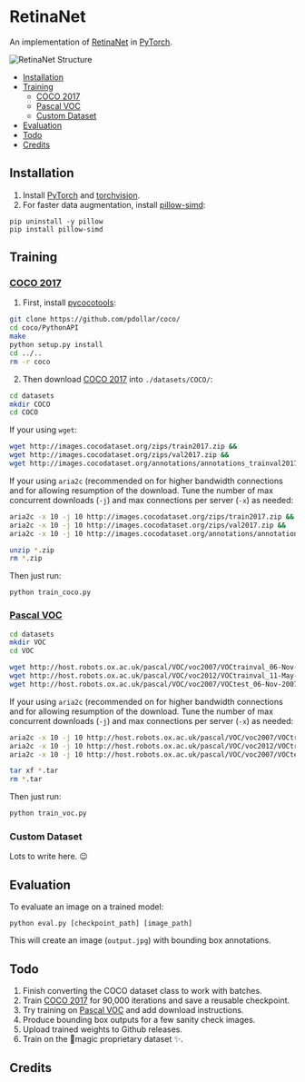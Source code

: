 # RetinaNet
An implementation of [RetinaNet](https://arxiv.org/abs/1708.02002) in [PyTorch](http://pytorch.org/).

![RetinaNet Structure](/images/retinanet.png)

* [Installation](#installation)
* [Training](#training)
    * [COCO 2017](#coco-2017)
    * [Pascal VOC](#pascal-voc)
    * [Custom Dataset](#custom-dataset)
* [Evaluation](#evaluation)
* [Todo](#todo)
* [Credits](#credits)

## Installation

1. Install [PyTorch](http://pytorch.org/) and [torchvision](https://github.com/pytorch/vision). 
2. For faster data augmentation, install [pillow-simd](https://github.com/uploadcare/pillow-simd):

```
pip uninstall -y pillow
pip install pillow-simd
```

## Training

### [COCO 2017](http://cocodataset.org/)

1. First, install [pycocotools](https://github.com/pdollar/coco/):

```bash
git clone https://github.com/pdollar/coco/
cd coco/PythonAPI
make
python setup.py install
cd ../..
rm -r coco
```

2. Then download [COCO 2017](http://cocodataset.org/dataset.htm#overview) into `./datasets/COCO/`:

```bash
cd datasets
mkdir COCO
cd COCO
```

If your using `wget`:
```bash
wget http://images.cocodataset.org/zips/train2017.zip &&
wget http://images.cocodataset.org/zips/val2017.zip &&
wget http://images.cocodataset.org/annotations/annotations_trainval2017.zip
```

If your using `aria2c` (recommended on for higher bandwidth connections and for allowing resumption of the download.
Tune the number of max concurrent downloads (`-j`) and max connections per server (`-x`) as needed:
```bash
aria2c -x 10 -j 10 http://images.cocodataset.org/zips/train2017.zip &&
aria2c -x 10 -j 10 http://images.cocodataset.org/zips/val2017.zip &&
aria2c -x 10 -j 10 http://images.cocodataset.org/annotations/annotations_trainval2017.zip

unzip *.zip
rm *.zip
```

Then just run:

```
python train_coco.py
```

### [Pascal VOC](http://host.robots.ox.ac.uk/pascal/VOC/index.html)

```bash
cd datasets
mkdir VOC
cd VOC
```

```bash
wget http://host.robots.ox.ac.uk/pascal/VOC/voc2007/VOCtrainval_06-Nov-2007.tar &&
wget http://host.robots.ox.ac.uk/pascal/VOC/voc2012/VOCtrainval_11-May-2012.tar &&
wget http://host.robots.ox.ac.uk/pascal/VOC/voc2007/VOCtest_06-Nov-2007.tar
```

If your using `aria2c` (recommended on for higher bandwidth connections and for allowing resumption of the download.
Tune the number of max concurrent downloads (`-j`) and max connections per server (`-x`) as needed:

```bash
aria2c -x 10 -j 10 http://host.robots.ox.ac.uk/pascal/VOC/voc2007/VOCtrainval_06-Nov-2007.tar &&
aria2c -x 10 -j 10 http://host.robots.ox.ac.uk/pascal/VOC/voc2012/VOCtrainval_11-May-2012.tar &&
aria2c -x 10 -j 10 http://host.robots.ox.ac.uk/pascal/VOC/voc2007/VOCtest_06-Nov-2007.tar

tar xf *.tar
rm *.tar
```

Then just run:

```bash
python train_voc.py
```

### Custom Dataset
Lots to write here. :wink:

## Evaluation
To evaluate an image on a trained model:
```
python eval.py [checkpoint_path] [image_path]
```
This will create an image (`output.jpg`) with bounding box annotations.

## Todo

1. Finish converting the COCO dataset class to work with batches.
2. Train [COCO 2017](http://cocodataset.org/) for 90,000 iterations and save a reusable checkpoint.
3. Try training on [Pascal VOC](http://host.robots.ox.ac.uk/pascal/VOC/) and add download instructions.
4. Produce bounding box outputs for a few sanity check images.
5. Upload trained weights to Github releases.
5. Train on the 🔮magic proprietary dataset ✨. 

## Credits
